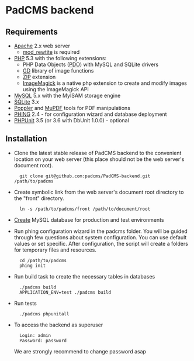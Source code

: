 PadCMS backend
==============

Requirements
------------

* [Apache](http://httpd.apache.org/) 2.x web server
    * [mod_rewtite](http://httpd.apache.org/docs/current/mod/mod_rewrite.html) is required
* [PHP](http://php.net/) 5.3 with the following extensions:
    * PHP Data Objects ([PDO](http://php.net/manual/en/book.pdo.php)) with MySQL and SQLite drivers
    * [GD](http://php.net/manual/en/book.image.php) library of image functions
    * [ZIP](http://www.php.net/manual/en/book.zip.php) extension
    * [ImageMagick](http://php.net/manual/en/book.imagick.php) is a native php extension to create and modify images using the ImageMagick API
* [MySQL](http://mysql.com/) 5.x with the MyISAM storage engine
* [SQLite](http://www.sqlite.org/) 3.x
* [Poppler](http://poppler.freedesktop.org/) and [MuPDF](http://mupdf.com/) tools for PDF manipulations
* [PHING](http://www.phing.info/trac/) 2.4 - for configuration wizard and database deployment
* [PHPUnit](http://www.phpunit.de/) 3.5 (or 3.6 with DbUnit 1.0.0) - optional

Installation
------------

* Clone the latest stable release of PadCMS backend to the convenient location on your web server (this place should not be the web server's document root).

        git clone git@github.com:padcms/PadCMS-backend.git /path/to/padcms
* Create symbolic link from the web server's document root directory to the "front" directory.

        ln -s /path/to/padcms/front /path/to/document/root
* [Create](http://dev.mysql.com/doc/refman/5.0/en/creating-database.html) MySQL database for production and test environments
* Run phing configuration wizard in the padcms folder. You will be guided through few questions about system configuration. You can use default values or set specific. After configuration, the script will create a folders for temporary files and resources.

        cd /path/to/padcms
        phing init
* Run build task to create the necessary tables in databases

        ./padcms build
        APPLICATION_ENV=test ./padcms build
* Run tests

        ./padcms phpunitall

* To access the backend as superuser

        Login: admin
        Password: password

  We are strongly recommend to change password asap
